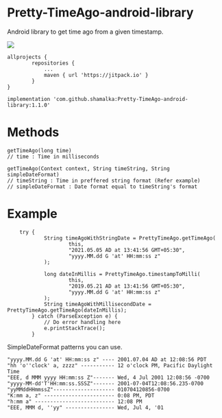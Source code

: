 # Pretty-TimeAgo-android-library
Android library to get time ago from a given timestamp.

[![](https://jitpack.io/v/shamalka/Pretty-TimeAgo-android-library.svg)](https://jitpack.io/#shamalka/Pretty-TimeAgo-android-library)
```
allprojects {
		repositories {
			...
			maven { url 'https://jitpack.io' }
		}
}
```
```
implementation 'com.github.shamalka:Pretty-TimeAgo-android-library:1.1.0'
```

# Methods
```
getTimeAgo(long time) 
// time : Time in milliseconds

getTimeAgo(Context context, String timeString, String simpleDateFormat) 
// timeString : Time in preffered string format (Refer example)
// simpleDateFormat : Date format equal to timeString's format
```

# Example
```
	try {
            String timeAgoWithStringDate = PrettyTimeAgo.getTimeAgo(
                    this, 
                    "2021.05.05 AD at 13:41:56 GMT+05:30", 
                    "yyyy.MM.dd G 'at' HH:mm:ss z"
            );

            long dateInMillis = PrettyTimeAgo.timestampToMilli(
                    this,
                    "2019.05.21 AD at 13:41:56 GMT+05:30", 
                    "yyyy.MM.dd G 'at' HH:mm:ss z"
            );
            String timeAgoWithMillisecondDate = PrettyTimeAgo.getTimeAgo(dateInMillis);
        } catch (ParseException e) {
            // Do error handling here
            e.printStackTrace();
        }
```

SimpleDateFormat patterns you can use.
```
"yyyy.MM.dd G 'at' HH:mm:ss z" ---- 2001.07.04 AD at 12:08:56 PDT
"hh 'o''clock' a, zzzz" ----------- 12 o'clock PM, Pacific Daylight Time
"EEE, d MMM yyyy HH:mm:ss Z"------- Wed, 4 Jul 2001 12:08:56 -0700
"yyyy-MM-dd'T'HH:mm:ss.SSSZ"------- 2001-07-04T12:08:56.235-0700
"yyMMddHHmmssZ"-------------------- 010704120856-0700
"K:mm a, z" ----------------------- 0:08 PM, PDT
"h:mm a" -------------------------- 12:08 PM
"EEE, MMM d, ''yy" ---------------- Wed, Jul 4, '01
```
